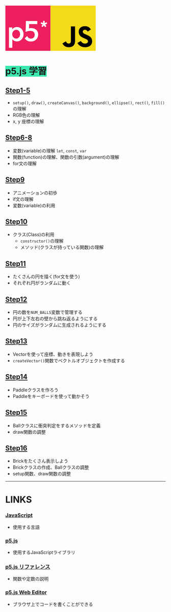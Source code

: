 ![p5logo](pics/p5logo.png)![jslogo](pics/jslogo.png)

# <span style="background: #3be8b0">p5.js 学習</span>

## [Step1-5](https://github.com/Seigakuin/todays_task/tree/master/docs/p5js/p5js-1.md)

* `setup()`, `draw()`, `createCanvas()`, `background()`, `ellipse()`,  `rect()`, `fill()` の理解
* RGB色の理解
* x, y 座標の理解

## [Step6-8](https://github.com/Seigakuin/todays_task/tree/master/docs/p5js/p5js-2.md)

* 変数(variable)の理解  `let`, `const`, `var`
* 関数(function)の理解、関数の引数(argument)の理解
* for文の理解


## [Step9](https://github.com/Seigakuin/todays_task/tree/master/docs/p5js/p5js-3.md)

* アニメーションの初歩
* if文の理解
* 変数(variable)の利用


## [Step10](https://github.com/Seigakuin/todays_task/tree/master/docs/p5js/p5js-4.md)

* クラス(Class)の利用
  * `constructor()`の理解
  * メソッド(クラスが持っている関数)の理解



## [Step11](https://github.com/Seigakuin/todays_task/tree/master/docs/p5js/p5js-5.md)

* たくさんの円を描く(for文を使う)
* それぞれ円がランダムに動く



## [Step12](https://github.com/Seigakuin/todays_task/tree/master/docs/p5js/p5js-6.md)

* 円の数を`NUM_BALLS`変数で管理する
* 円が上下左右の壁から跳ね返るようにする
* 円のサイズがランダムに生成されるようにする



## [Step13](https://github.com/Seigakuin/todays_task/tree/master/docs/p5js/p5js-7.md)

* Vectorを使って座標、動きを表現しよう
* `createVector()`関数でベクトルオブジェクトを作成する



## [Step14](https://github.com/Seigakuin/todays_task/tree/master/docs/p5js/p5js-step14.md)

* Paddleクラスを作ろう
* Paddleをキーボードを使って動かそう



## [Step15](https://github.com/Seigakuin/todays_task/tree/master/docs/p5js/p5js-step15.md)

* Ballクラスに衝突判定をするメソッドを定義
* draw関数の調整



## [Step16](https://github.com/Seigakuin/todays_task/tree/master/docs/p5js/p5js-step16.md)

* Brickをたくさん表示しよう
* Brickクラスの作成、Ballクラスの調整
* setup関数、draw関数の調整




---



# LINKS

### [JavaScript](https://developer.mozilla.org/ja/docs/Web/JavaScript) 

* 使用する言語

### [p5.js](https://p5js.org/) 

* 使用するJavaScriptライブラリ

### [p5.js リファレンス](https://p5js.org/reference/) 

* 関数や定数の説明

### [p5.js Web Editor](https://editor.p5js.org/) 

* ブラウザ上でコードを書くことができる